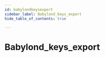 ```yaml
---
id: babylondkeysexport
sidebar_label: Babylond_keys_export
hide_table_of_contents: true

---
```


# Babylond_keys_export